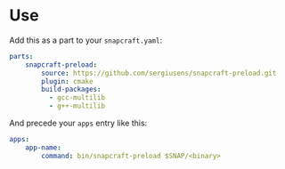 # Use

Add this as a part to your `snapcraft.yaml`:

```yaml
parts:
    snapcraft-preload:
        source: https://github.com/sergiusens/snapcraft-preload.git
        plugin: cmake
        build-packages:
          - gcc-multilib
          - g++-multilib
```

And precede your `apps` entry like this:

```yaml
apps:
    app-name:
        command: bin/snapcraft-preload $SNAP/<binary>
```
